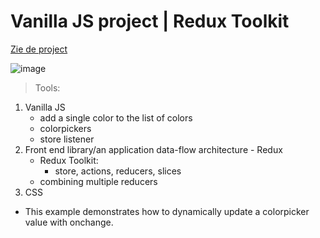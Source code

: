 # Vanilla JS project | Redux Toolkit

[Zie de project](https://magdalena-redux_colorpicker_oef.surge.sh/)

![image]()

> Tools:

1. Vanilla JS
   - add a single color to the list of colors
   - colorpickers
   - store listener
2. Front end library/an application data-flow architecture - Redux
   - Redux Toolkit:
     - store, actions, reducers, slices
   - combining multiple reducers
3. CSS

- This example demonstrates how to dynamically update a colorpicker value with onchange.
